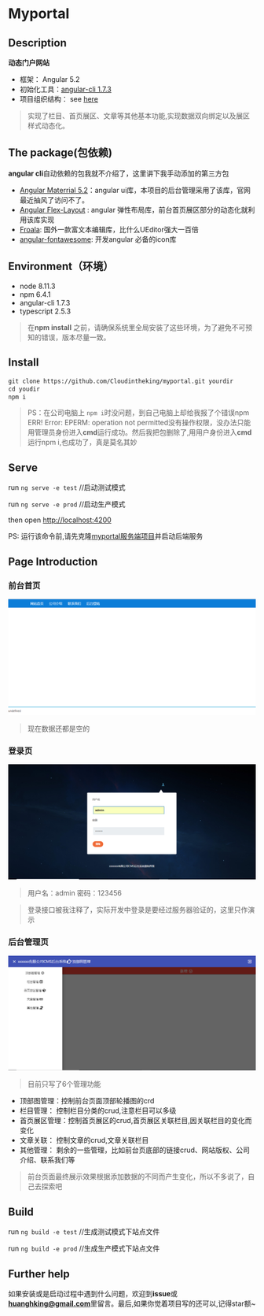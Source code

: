 # Myportal
## Description
**动态门户网站**
- 框架： Angular 5.2
- 初始化工具：[angular-cli 1.7.3](https://github.com/angular/angular-cli)
- 项目组织结构： see [here](https://www.processon.com/view/link/5b84a4b7e4b075b9fe2a2380)

>实现了栏目、首页展区、文章等其他基本功能,实现数据双向绑定以及展区样式动态化。


## The package(包依赖)
**angular cli**自动依赖的包我就不介绍了，这里讲下我手动添加的第三方包
- [Angular Materrial 5.2](https://material.angular.io/)：angular ui库，本项目的后台管理采用了该库，官网最近抽风了访问不了。
- [Angular Flex-Layout](https://github.com/angular/flex-layout) : angular 弹性布局库，前台首页展区部分的动态化就利用该库实现
- [Froala](https://www.froala.com/wysiwyg-editor): 国外一款富文本编辑库，比什么UEditor强大一百倍
- [angular-fontawesome](https://github.com/FortAwesome/angular-fontawesome): 开发angular 必备的icon库

## Environment（环境）
- node 8.11.3
- npm 6.4.1
- angular-cli 1.7.3
- typescript 2.5.3
>在**npm install** 之前，请确保系统里全局安装了这些环境，为了避免不可预知的错误，版本尽量一致。
## Install
````
git clone https://github.com/Cloudintheking/myportal.git yourdir
cd youdir
npm i
````
>PS：在公司电脑上 `npm i`时没问题，到自己电脑上却给我报了个错误npm ERR! Error: EPERM: operation not permitted没有操作权限，没办法只能用管理员身份进入**cmd**运行成功。然后我把包删除了,用用户身份进入**cmd**运行npm i,也成功了，真是莫名其妙

## Serve
run  `ng serve -e test` //启动测试模式

run  `ng serve -e prod` //启动生产模式

then open [http://localhost:4200](http://localhost:4200)

PS: 运行该命令前,请先克隆[myportal服务端项目](https://github.com/Cloudintheking/myportal_server)并启动后端服务
## Page Introduction
### 前台首页
![](./readMe/front.png)
>现在数据还都是空的
### 登录页
![](./readMe/login.png)
>用户名：admin 密码：123456

>登录接口被我注释了，实际开发中登录是要经过服务器验证的，这里只作演示

### 后台管理页
![](./readMe/back.png)
>目前只写了6个管理功能
- 顶部图管理：控制前台页面顶部轮播图的crd
- 栏目管理： 控制栏目分类的crud,注意栏目可以多级
- 首页展区管理：控制首页展区的crud,首页展区关联栏目,因关联栏目的变化而变化
- 文章关联： 控制文章的crud,文章关联栏目
- 其他管理： 剩余的一些管理，比如前台页底部的链接crud、网站版权、公司介绍、联系我们等
>前台页面最终展示效果根据添加数据的不同而产生变化，所以不多说了，自己去探索吧
## Build

run `ng build -e test` //生成测试模式下站点文件

run `ng build -e prod` //生成生产模式下站点文件

## Further help
如果安装或是启动过程中遇到什么问题，欢迎到**issue**或**huanghking@gmail.com**里留言。最后,如果你觉着项目写的还可以,记得star额~
